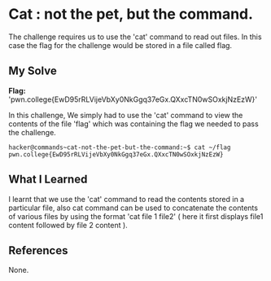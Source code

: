# Cat : not the pet, but the command.
The challenge requires us to use the 'cat' command to read out files. In this case the flag for the challenge would be stored in a file called flag.
## My Solve
**Flag:** 'pwn.college{EwD95rRLVijeVbXy0NkGgq37eGx.QXxcTN0wSOxkjNzEzW}'

In this challenge, We simply had to use the 'cat' command to view the contents of the file 'flag' which was containing the flag we needed to pass the challenge.
```
hacker@commands~cat-not-the-pet-but-the-command:~$ cat ~/flag
pwn.college{EwD95rRLVijeVbXy0NkGgq37eGx.QXxcTN0wSOxkjNzEzW}
```

## What I Learned
I learnt that we use the 'cat' command to read the contents stored in a particular file, also cat command can be used to concatenate the contents of various files by using the format 'cat file 1 file2' ( here it first displays file1 content followed by file 2 content ).
## References
None.
